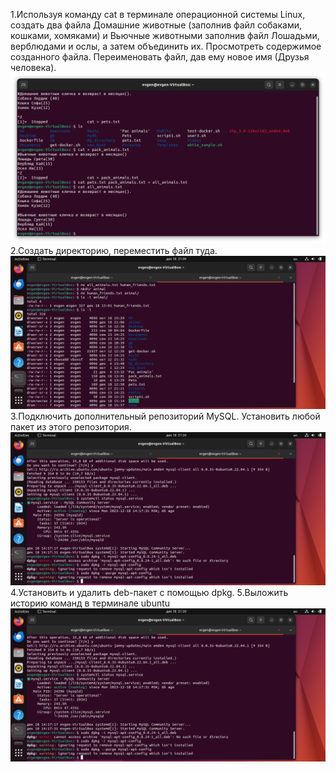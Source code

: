 1.Используя команду cat в терминале операционной системы Linux, создать два файла Домашние животные (заполнив файл собаками, кошками, хомяками) и Вьючные животными заполнив файл Лошадьми, верблюдами и ослы, а затем объединить их. Просмотреть содержимое созданного файла. Переименовать файл, дав ему новое имя (Друзья человека).
![Alt text](<Screenshot from 2023-12-18 13-15-49.png>)
2.Создать директорию, переместить файл туда.
![Alt text](<Screenshot from 2023-12-18 21-09-35.png>)
3.Подключить дополнительный репозиторий MySQL. Установить любой пакет из этого репозитория.
![Alt text](<Screenshot from 2023-12-18 21-20-12.png>)
4.Установить и удалить deb-пакет с помощью dpkg.
5.Выложить историю команд в терминале ubuntu
![Alt text](<Screenshot from 2023-12-18 21-20-12-1.png>)